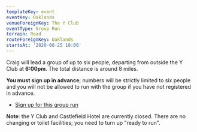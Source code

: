 ```yaml
---
templateKey: event
eventKey: Oaklands
venueForeignKey: The Y Club
eventType: Group Run
terrain: Road
routeForeignKey: Oaklands
startsAt: '2020-06-25 18:00'
---
```

Craig will lead a group of up to six people, departing from outside the Y Club
at **6:00pm**. The total distance is around 8 miles.

**You must sign up in advance**; numbers will be strictly limited to six people 
and you will not be allowed to run with the group if you have not registered in 
advance.

* [Sign up for this group run](https://doodle.com/poll/wtq8gwfcw73yi9z6)

**Note**: the Y Club and Castlefield Hotel are currently closed. There are no 
changing or toilet facilities; you need to turn up "ready to run".
